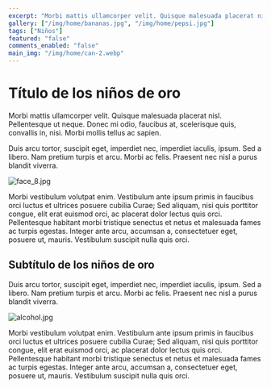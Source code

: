 ```yaml
---
excerpt: "Morbi mattis ullamcorper velit. Quisque malesuada placerat nisl. Pellentesque ut neque."
gallery: ["/img/home/bananas.jpg", "/img/home/pepsi.jpg"]
tags: ["Niños"]
featured: "false"
comments_enabled: "false"
main_img: "/img/home/can-2.webp"
---
```

# Título de los niños de oro

Morbi mattis ullamcorper velit. Quisque malesuada placerat nisl. Pellentesque ut neque. Donec mi odio, faucibus at, scelerisque quis, convallis in, nisi. Morbi mollis tellus ac sapien.

Duis arcu tortor, suscipit eget, imperdiet nec, imperdiet iaculis, ipsum. Sed a libero. Nam pretium turpis et arcu. Morbi ac felis. Praesent nec nisl a purus blandit viverra.

![face_8.jpg](/img/home/face_8.jpg)

Morbi vestibulum volutpat enim. Vestibulum ante ipsum primis in faucibus orci luctus et ultrices posuere cubilia Curae; Sed aliquam, nisi quis porttitor congue, elit erat euismod orci, ac placerat dolor lectus quis orci. Pellentesque habitant morbi tristique senectus et netus et malesuada fames ac turpis egestas. Integer ante arcu, accumsan a, consectetuer eget, posuere ut, mauris. Vestibulum suscipit nulla quis orci.

## Subtítulo de los niños de oro

Duis arcu tortor, suscipit eget, imperdiet nec, imperdiet iaculis, ipsum. Sed a libero. Nam pretium turpis et arcu. Morbi ac felis. Praesent nec nisl a purus blandit viverra.

![alcohol.jpg](/img/home/alcohol.jpg)

Morbi vestibulum volutpat enim. Vestibulum ante ipsum primis in faucibus orci luctus et ultrices posuere cubilia Curae; Sed aliquam, nisi quis porttitor congue, elit erat euismod orci, ac placerat dolor lectus quis orci. Pellentesque habitant morbi tristique senectus et netus et malesuada fames ac turpis egestas. Integer ante arcu, accumsan a, consectetuer eget, posuere ut, mauris. Vestibulum suscipit nulla quis orci.
